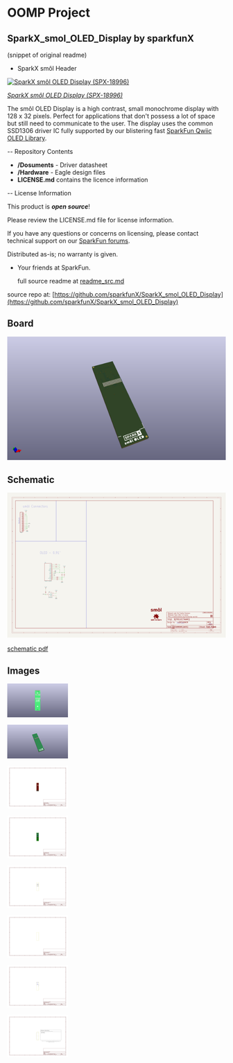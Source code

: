 # OOMP Project  
## SparkX_smol_OLED_Display  by sparkfunX  
  
(snippet of original readme)  
  
- SparkX smôl Header  
  
[![SparkX smôl OLED Display (SPX-18996)](https://cdn.sparkfun.com//assets/parts/1/8/5/7/8/18996-smo__l_Display__0.91_in__128x32_-01.jpg)](https://www.sparkfun.com/products/18996)  
  
[*SparkX smôl OLED Display (SPX-18996)*](https://www.sparkfun.com/products/18996)  
  
The smôl OLED Display is a high contrast, small monochrome display with 128 x 32 pixels. Perfect for applications that don't possess a lot of space but still need to communicate to the user. The display uses the common SSD1306 driver IC fully supported by our blistering fast [SparkFun Qwiic OLED Library](https://github.com/sparkfun/SparkFun_Qwiic_OLED_Arduino_Library).  
  
  
-- Repository Contents  
  
- **/Dosuments** - Driver datasheet  
- **/Hardware** - Eagle design files  
- **LICENSE.md** contains the licence information  
  
  
-- License Information  
  
This product is _**open source**_!  
  
Please review the LICENSE.md file for license information.  
  
If you have any questions or concerns on licensing, please contact technical support on our [SparkFun forums](https://forum.sparkfun.com/viewforum.php?f=123).  
  
Distributed as-is; no warranty is given.  
  
- Your friends at SparkFun.  
  
  full source readme at [readme_src.md](readme_src.md)  
  
source repo at: [https://github.com/sparkfunX/SparkX_smol_OLED_Display](https://github.com/sparkfunX/SparkX_smol_OLED_Display)  
## Board  
  
[![working_3d.png](working_3d_600.png)](working_3d.png)  
## Schematic  
  
[![working_schematic.png](working_schematic_600.png)](working_schematic.png)  
  
[schematic pdf](working_schematic.pdf)  
## Images  
  
[![working_3D_bottom.png](working_3D_bottom_140.png)](working_3D_bottom.png)  
  
[![working_3D_top.png](working_3D_top_140.png)](working_3D_top.png)  
  
[![working_assembly_page_01.png](working_assembly_page_01_140.png)](working_assembly_page_01.png)  
  
[![working_assembly_page_02.png](working_assembly_page_02_140.png)](working_assembly_page_02.png)  
  
[![working_assembly_page_03.png](working_assembly_page_03_140.png)](working_assembly_page_03.png)  
  
[![working_assembly_page_04.png](working_assembly_page_04_140.png)](working_assembly_page_04.png)  
  
[![working_assembly_page_05.png](working_assembly_page_05_140.png)](working_assembly_page_05.png)  
  
[![working_assembly_page_06.png](working_assembly_page_06_140.png)](working_assembly_page_06.png)  
